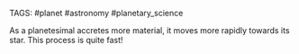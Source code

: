TAGS: #planet #astronomy #planetary_science 

As a planetesimal accretes more material, it moves more rapidly towards its star. This process is quite fast!